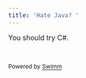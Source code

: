 ```yaml
---
title: 'Hate Java? '
---
```

You should try C#.&nbsp;

&nbsp;

<SwmMeta version="3.0.0" repo-id="Z2l0aHViJTNBJTNBSkFWQSUzQSUzQWdpdGJveTIwMjI=" repo-name="JAVA"><sup>Powered by [Swimm](https://app.swimm.io/)</sup></SwmMeta>
